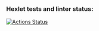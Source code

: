 ### Hexlet tests and linter status:
[![Actions Status](https://github.com/alexartoff/python-project-52/workflows/hexlet-check/badge.svg)](https://github.com/alexartoff/python-project-52/actions)